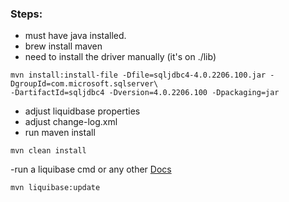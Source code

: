 ### Steps:

- must have java installed.
- brew install maven
- need to install the driver manually (it's on ./lib)
```
mvn install:install-file -Dfile=sqljdbc4-4.0.2206.100.jar -DgroupId=com.microsoft.sqlserver\ 
-DartifactId=sqljdbc4 -Dversion=4.0.2206.100 -Dpackaging=jar
```

- adjust liquidbase properties
- adjust change-log.xml
- run maven install

```
mvn clean install
```

-run a liquibase cmd or any other [Docs](http://www.liquibase.org/documentation/maven/)

```
mvn liquibase:update
```